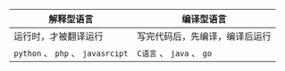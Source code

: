 


|解释型语言|编译型语言|
|---|---|
|运行时，才被翻译运行|写完代码后，先编译，编译后运行|
| `python` 、 `php` 、 `javasrcipt` | `C语言` 、 `java` 、 `go` |